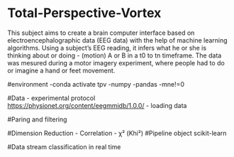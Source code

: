 # Total-Perspective-Vortex
This subject aims to create a brain computer interface based on electroencephalographic data (EEG data) with the help of machine learning algorithms. Using a subject’s EEG reading, it infers what he or she is thinking about or doing - (motion) A or B in a t0 to tn timeframe. The data was mesured during a motor imagery experiment, where people had to do or imagine a hand or feet movement.

  #environment
    -conda activate tpv
    -numpy
    -pandas
    -mne!=0
  
  #Data
    - experimental protocol
        https://physionet.org/content/eegmmidb/1.0.0/
    - loading data  

  #Paring and filtering
  
  #Dimension Reduction
    - Correlation
    -  χ² (Khi²)
  #Pipeline object scikit-learn

  #Data stream classification in real time
